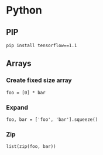 # Python

## PIP

`pip install tensorflow==1.1`

## Arrays

### Create fixed size array

`foo = [0] * bar`

### Expand

`foo, bar = ['foo', 'bar'].squeeze()`

### Zip

`list(zip(foo, bar))`

